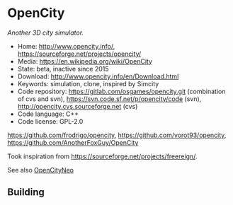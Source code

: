 # OpenCity

_Another 3D city simulator._

- Home: http://www.opencity.info/, https://sourceforge.net/projects/opencity/
- Media: https://en.wikipedia.org/wiki/OpenCity
- State: beta, inactive since 2015
- Download: http://www.opencity.info/en/Download.html
- Keywords: simulation, clone, inspired by Simcity
- Code repository: https://gitlab.com/osgames/opencity.git (combination of cvs and svn), https://svn.code.sf.net/p/opencity/code (svn), http://opencity.cvs.sourceforge.net (cvs)
- Code language: C++
- Code license: GPL-2.0

https://github.com/frodrigo/opencity, https://github.com/vorot93/opencity, https://github.com/AnotherFoxGuy/OpenCity

Took inspiration from https://sourceforge.net/projects/freereign/.

See also [OpenCityNeo](https://github.com/icecoolinux/opencityneo)

## Building
